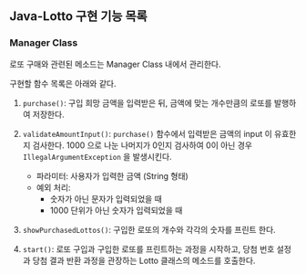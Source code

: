 ## Java-Lotto 구현 기능 목록

### Manager Class
로또 구매와 관련된 메소드는 Manager Class 내에서 관리한다.

구현할 함수 목록은 아래와 같다.

1. ```purchase()```: 구입 희망 금액을 입력받은 뒤, 금액에 맞는 개수만큼의 로또를 발행하여 저장한다.


2. ```validateAmountInput()```: ```purchase()``` 함수에서 입력받은 금액의 input 이 유효한지 검사한다. 1000 으로 나눈 나머지가 0인지 검사하여 0이 아닌 경우 ```IllegalArgumentException``` 을 발생시킨다.
   - 파라미터: 사용자가 입력한 금액 (String 형태)
   - 예외 처리:
      - 숫자가 아닌 문자가 입력되었을 때
      - 1000 단위가 아닌 숫자가 입력되었을 때

3. ```showPurchasedLottos()```: 구입한 로또의 개수와 각각의 숫자를 프린트 한다.

4. ```start()```: 로또 구입과 구입한 로또를 프린트하는 과정을 시작하고, 당첨 번호 설정과 당첨 결과 반환 과정을 관장하는 Lotto 클래스의 메소드를 호출한다.